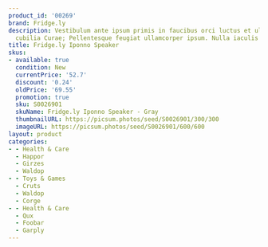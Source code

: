 ```yaml
---
product_id: '00269'
brand: Fridge.ly
description: Vestibulum ante ipsum primis in faucibus orci luctus et ultrices posuere
  cubilia Curae; Pellentesque feugiat ullamcorper ipsum. Nulla iaculis egestas magna.
title: Fridge.ly Iponno Speaker
skus:
- available: true
  condition: New
  currentPrice: '52.7'
  discount: '0.24'
  oldPrice: '69.55'
  promotion: true
  sku: S0026901
  skuName: Fridge.ly Iponno Speaker - Gray
  thumbnailURL: https://picsum.photos/seed/S0026901/300/300
  imageURL: https://picsum.photos/seed/S0026901/600/600
layout: product
categories:
- - Health & Care
  - Happor
  - Girzes
  - Waldop
- - Toys & Games
  - Cruts
  - Waldop
  - Corge
- - Health & Care
  - Qux
  - Foobar
  - Garply
---
```

